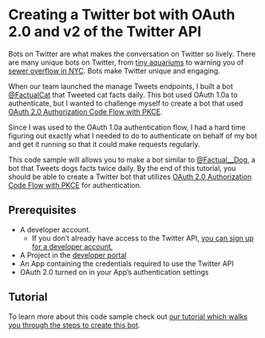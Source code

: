 # Creating a Twitter bot with OAuth 2.0 and v2 of the Twitter API

Bots on Twitter are what makes the conversation on Twitter so lively. There are many unique bots on Twitter, from [tiny aquariums](https://twitter.com/EmojiAquarium) to warning you of [sewer overflow in NYC](https://twitter.com/combinedsewer). Bots make Twitter unique and engaging.

When our team launched the manage Tweets endpoints, I built a bot [@FactualCat](https://twitter.com/factualcat?lang=en) that Tweeted cat facts daily. This bot used OAuth 1.0a to authenticate, but I wanted to challenge myself to create a bot that used [OAuth 2.0 Authorization Code Flow with PKCE](https://developer.twitter.com/en/docs/authentication/oauth-2-0/authorization-code).

Since I was used to the OAuth 1.0a authentication flow, I had a hard time figuring out exactly what I needed to do to authenticate on behalf of my bot and get it running so that it could make requests regularly.

This code sample will allows you to make a bot similar to [@Factual__Dog](https://twitter.com/Factual__Dog), a bot that Tweets dogs facts twice daily. By the end of this tutorial, you should be able to create a Twitter bot that utilizes [OAuth 2.0 Authorization Code Flow with PKCE](https://developer.twitter.com/en/docs/authentication/oauth-2-0/authorization-code) for authentication.

## Prerequisites

* A developer account.
  * If you don’t already have access to the Twitter API, [you can sign up for a developer account.](http://t.co/signup)
* A Project in the [developer portal](https://developer.twitter.com/en/portal/dashboard)
* An App containing the credentials required to use the Twitter API
* OAuth 2.0 turned on in your App’s authentication settings


## Tutorial 
To learn more about this code sample check out [our tutorial which walks you through the steps to create this bot]().
